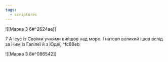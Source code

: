 ```yaml
---
tags:
  - scriptures
---
```


![[Марка 3 6#^2624ae]]

7 А Ісус із Своїми учнями вийшов над море. І натовп великий ішов вслід за Ним із Галілеї й з Юдеї, ^fc88eb

![[Марка 3 8#^086542]]